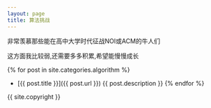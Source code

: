 ```yaml
---
layout: page
title: 算法挑战
---
```


非常羡慕那些能在高中大学时代征战NOI或ACM的牛人们

这方面我比较弱,还需要多多积累,希望能慢慢成长

{% for post in site.categories.algorithm %}
*   [{{ post.title }}]({{ post.url }})
    {{ post.description }}
{% endfor %}

{{ site.copyright }}
